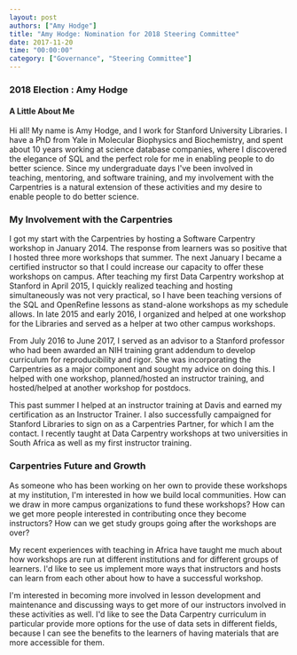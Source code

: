 ```yaml
---
layout: post
authors: ["Amy Hodge"]
title: "Amy Hodge: Nomination for 2018 Steering Committee"
date: 2017-11-20
time: "00:00:00"
category: ["Governance", "Steering Committee"]
---
```


### 2018 Election : Amy Hodge

#### A Little About Me

Hi all! My name is Amy Hodge, and I work for Stanford University Libraries. I have a PhD from Yale in Molecular Biophysics and Biochemistry, and spent about 10 years working at science database companies, where I discovered the elegance of SQL and the perfect role for me in enabling people to do better science. Since my undergraduate days I've been involved in teaching, mentoring, and software training, and my involvement with the Carpentries is a natural extension of these activities and my desire to enable people to do better science.

### My Involvement with the Carpentries

I got my start with the Carpentries by hosting a Software Carpentry workshop in January 2014. The response from learners was so positive that I hosted three more workshops that summer. The next January I became a certified instructor so that I could increase our capacity to offer these workshops on campus. After teaching my first Data Carpentry workshop at Stanford in April 2015, I quickly realized teaching and hosting simultaneously was not very practical, so I have been teaching versions of the SQL and OpenRefine lessons as stand-alone workshops as my schedule allows. In late 2015 and early 2016, I organized and helped at one workshop for the Libraries and served as a helper at two other campus workshops.

From July 2016 to June 2017, I served as an advisor to a Stanford professor who had been awarded an NIH training grant addendum to develop curriculum for reproducibility and rigor. She was incorporating the Carpentries as a major component and sought my advice on doing this. I helped with one workshop, planned/hosted an instructor training, and hosted/helped at another workshop for postdocs.

This past summer I helped at an instructor training at Davis and earned my certification as an Instructor Trainer. I also successfully campaigned for Stanford Libraries to sign on as a Carpentries Partner, for which I am the contact. I recently taught at Data Carpentry workshops at two universities in South Africa as well as my first instructor training.

### Carpentries Future and Growth

As someone who has been working on her own to provide these workshops at my institution, I'm interested in how we build local communities. How can we draw in more campus organizations to fund these workshops? How can we get more people interested in contributing once they become instructors? How can we get study groups going after the workshops are over?

My recent experiences with teaching in Africa have taught me much about how workshops are run at different institutions and for different groups of learners. I'd like to see us implement more ways that instructors and hosts can learn from each other about how to have a successful workshop.

I'm interested in becoming more involved in lesson development and maintenance and discussing ways to get more of our instructors involved in these activities as well. I'd like to see the Data Carpentry curriculum in particular provide more options for the use of data sets in different fields, because I can see the benefits to the learners of having materials that are more accessible for them.
